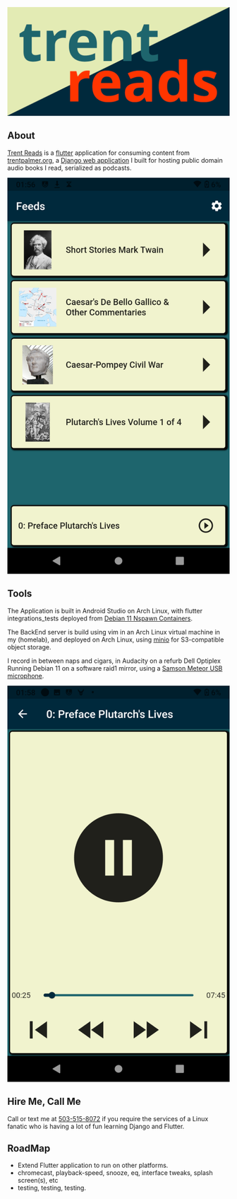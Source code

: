 [![Trent Reads Feature Graphic](https://github.com/TrentSPalmer/trentreads/blob/master/trent_reads_feature_graphic.png)](https://play.google.com/store/apps/details?id=org.trentpalmer.trentreads)
## About

[Trent Reads](https://play.google.com/store/apps/details?id=org.trentpalmer.trentreads)
is a [flutter](https://flutter.dev/) application for consuming content from
[trentpalmer.org](https://github.com/TrentSPalmer/trentpalmerdotorg),
a [Django web application](https://www.djangoproject.com/) I built for hosting public domain
audio books I read, serialized as podcasts.

![Screen Shot](https://github.com/TrentSPalmer/trentreads/blob/master/screenshots/Screenshot_20210923-015633_trentreads.png)

## Tools
The Application is built in Android Studio on Arch Linux, with
flutter integrations_tests deployed from
[Debian 11 Nspawn Containers](https://blog.trentsonlinedocs.xyz/posts/debian-11-nspawn-flutter-integration-test-server/).

The BackEnd server is build using vim in an Arch Linux virtual machine in my (homelab), and
deployed on Arch Linux, using [minio](https://min.io/) for S3-compatible object storage.

I record in between naps and cigars, in Audacity on a refurb Dell Optiplex Running Debian 11 on a software raid1 mirror, using a
[Samson Meteor USB microphone](http://www.samsontech.com/samson/products/microphones/usb-microphones/meteormic/).

![Screen Shot](https://github.com/TrentSPalmer/trentreads/blob/master/screenshots/Screenshot_20210923-015815_trentreads.png)

## Hire Me, Call Me
Call or text me at <a href="tel:503-515-8072">503-515-8072</a>
if you require the services of a Linux
fanatic who is having a lot of fun learning Django and Flutter.

## RoadMap
* Extend Flutter application to run on other platforms.
* chromecast, playback-speed, snooze, eq, interface tweaks, splash screen(s), etc
* testing, testing, testing.
